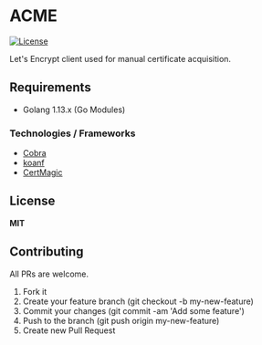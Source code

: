 # ACME

[![License](https://img.shields.io/github/license/mdouchement/acme.svg)](http://opensource.org/licenses/MIT)

Let's Encrypt client used for manual certificate acquisition.

## Requirements

- Golang 1.13.x (Go Modules)

### Technologies / Frameworks

- [Cobra](https://github.com/spf13/cobra)
- [koanf](github.com/knadh/koanf)
- [CertMagic](github.com/mholt/certmagic)


## License

**MIT**


## Contributing

All PRs are welcome.

1. Fork it
2. Create your feature branch (git checkout -b my-new-feature)
3. Commit your changes (git commit -am 'Add some feature')
5. Push to the branch (git push origin my-new-feature)
6. Create new Pull Request
